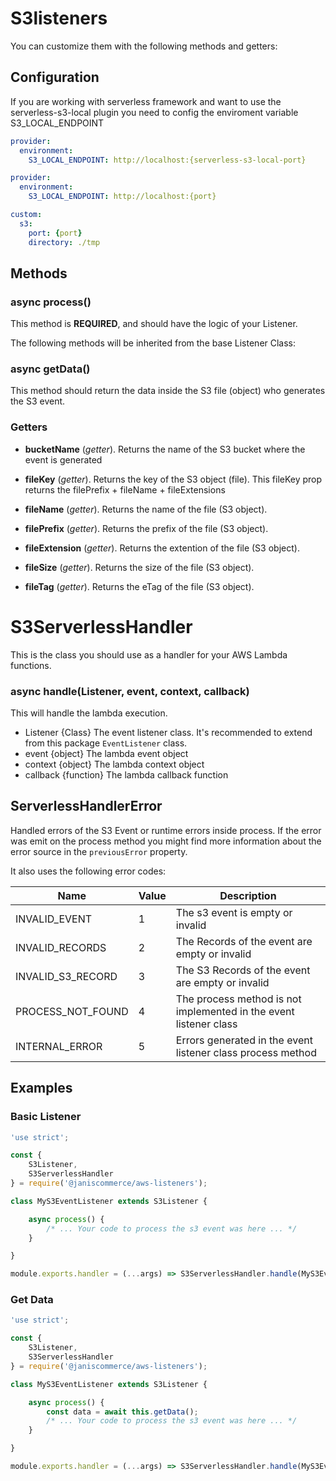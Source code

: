 # S3listeners

You can customize them with the following methods and getters:

## Configuration

If you are working with serverless framework and want to use the serverless-s3-local plugin you need to config the enviroment variable S3_LOCAL_ENDPOINT

``` yml
provider:
  environment:
    S3_LOCAL_ENDPOINT: http://localhost:{serverless-s3-local-port}

```

``` yml
provider:
  environment:
    S3_LOCAL_ENDPOINT: http://localhost:{port}

custom:
  s3:
    port: {port}
    directory: ./tmp

```

## Methods
### async process()
This method is **REQUIRED**, and should have the logic of your Listener.

The following methods will be inherited from the base Listener Class:

### async getData()
This method should return the data inside the S3 file (object) who generates the S3 event.

### Getters

* **bucketName** (*getter*).
Returns the name of the S3 bucket where the event is generated

* **fileKey** (*getter*).
Returns the key of the S3 object (file). This fileKey prop returns the filePrefix + fileName + fileExtensions

* **fileName** (*getter*).
Returns the name of the file (S3 object).

* **filePrefix** (*getter*).
Returns the prefix of the file (S3 object).

* **fileExtension** (*getter*).
Returns the extention of the file (S3 object).

* **fileSize** (*getter*).
Returns the size of the file (S3 object).

* **fileTag** (*getter*).
Returns the eTag of the file (S3 object).

# S3ServerlessHandler

This is the class you should use as a handler for your AWS Lambda functions.

### async handle(Listener, event, context, callback)
This will handle the lambda execution.
* Listener {Class} The event listener class. It's recommended to extend from this package `EventListener` class.
* event {object} The lambda event object
* context {object} The lambda context object
* callback {function} The lambda callback function

## ServerlessHandlerError

Handled errors of the S3 Event or runtime errors inside process. If the error was emit on the process method you might find more information about the error source in the `previousError` property.

It also uses the following error codes:

| Name | Value | Description |
| --- | --- | --- |
| INVALID_EVENT | 1 | The s3 event is empty or invalid |
| INVALID_RECORDS | 2 | The Records of the event are empty or invalid |
| INVALID_S3_RECORD | 3 | The S3 Records of the event are empty or invalid |
| PROCESS_NOT_FOUND | 4 | The process method is not implemented in the event listener class |
| INTERNAL_ERROR | 5 | Errors generated in the event listener class process method |

## Examples

### Basic Listener

```js
'use strict';

const {
	S3Listener,
	S3ServerlessHandler
} = require('@janiscommerce/aws-listeners');

class MyS3EventListener extends S3Listener {

	async process() {
		/* ... Your code to process the s3 event was here ... */
	}

}

module.exports.handler = (...args) => S3ServerlessHandler.handle(MyS3EventListener, ...args);
```

### Get Data

```js
'use strict';

const {
	S3Listener,
	S3ServerlessHandler
} = require('@janiscommerce/aws-listeners');

class MyS3EventListener extends S3Listener {

	async process() {
		const data = await this.getData();
		/* ... Your code to process the s3 event was here ... */
	}

}

module.exports.handler = (...args) => S3ServerlessHandler.handle(MyS3EventListener, ...args);
```
